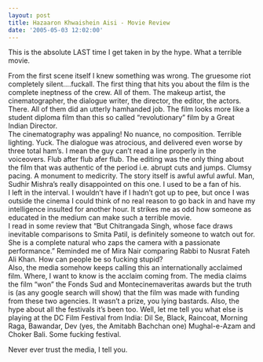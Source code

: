 ```yaml
---
layout: post
title: Hazaaron Khwaishein Aisi - Movie Review
date: '2005-05-03 12:02:00'
---
```


<p>This is the absolute LAST time I get taken in by the hype. What a terrible movie.</p>

<p>From the first scene itself I knew something was wrong. The gruesome riot completely silent&hellip;.fuckall. The first thing that hits you about the film is the complete ineptness of the crew. All of them. The makeup artist, the cinematographer, the dialogue writer, the director, the editor, the actors. There. All of them did an utterly hamhanded job. The film looks more like a student diploma film than this so called &ldquo;revolutionary&rdquo; film by a Great Indian Director.<br/>
 The cinematography was appaling! No nuance, no composition. Terrible lighting. Yuck. The dialogue was atrocious, and delivered even worse by three total ham&rsquo;s. I mean the guy can&rsquo;t read a line properly in the voiceovers. Flub after flub afer flub. The editing was the only thing about the film that was authentic of the period i.e. abrupt cuts and jumps. Clumsy pacing. A monument to medicrity. The story itself is awful awful awful. Man, Sudhir Mishra&rsquo;s really disappointed on this one. I used to be a fan of his.<br/>
 I left in the interval. I wouldn&rsquo;t have if I hadn&rsquo;t got up to pee, but once I was outside the cinema I could think of no real reason to go back in and have my intelligence insulted for another hour. It strikes me as odd how someone as educated in the medium can make such a terrible movie. <br/>
 I read in some review that &ldquo;But Chitrangada Singh, whose face draws inevitable comparisons to Smita Patil, is definitely someone to watch out for. She is a complete natural who zaps the camera with a passionate performance.&rdquo; Reminded me of Mira Nair comparing Rabbi to Nusrat Fateh Ali Khan. How can people be so fucking stupid?<br/>
 Also, the media somehow keeps calling this an internationally acclaimed film. Where, I want to know is the acclaim coming from. The media claims the film &ldquo;won&rdquo; the Fonds Sud and Montecinemaveritas awards but the truth is (as any google search will show) that the film was made with funding from these two agencies. It wasn&rsquo;t a prize, you lying bastards. Also, the hype about all the festivals it&rsquo;s been too. Well, let me tell you what else is playing at the DC Film Festival from India: Dil Se, Black, Raincoat, Morning Raga, Bawandar, Dev (yes, the Amitabh Bachchan one) Mughal-e-Azam and Choker Bali. Some fucking festival.</p>

<p>Never ever trust the media, I tell you.</p>
